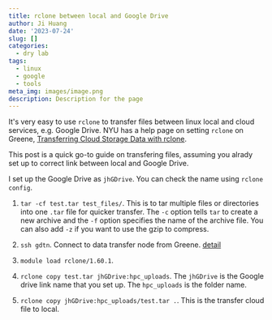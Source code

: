 ```yaml
---
title: rclone between local and Google Drive
author: Ji Huang
date: '2023-07-24'
slug: []
categories:
  - dry lab
tags:
  - linux
  - google
  - tools
meta_img: images/image.png
description: Description for the page
---
```



It's very easy to use `rclone` to transfer files between linux local and cloud services, e.g. Google Drive. NYU has a help page on setting `rclone` on Greene, [Transferring Cloud Storage Data with rclone](https://sites.google.com/nyu.edu/nyu-hpc/hpc-systems/hpc-storage/data-management/data-transfers/transferring-cloud-storage-data-with-rclone).

This post is a quick go-to guide on transfering files, assuming you alrady set up to correct link between local and Google Drive.

I set up the Google Drive as `jhGDrive`. You can check the name using `rclone config`.

1. `tar -cf test.tar test_files/`. This is to tar multiple files or directories into one `.tar` file for quicker transfer. The `-c` option tells `tar` to create a new archive and the `-f` option specifies the name of the archive file. You can also add `-z` if you want to use the gzip to compress.

2. `ssh gdtn`. Connect to data transfer node from Greene. [detail](https://sites.google.com/nyu.edu/nyu-hpc/hpc-systems/hpc-storage/data-management/data-transfers)

3. `module load rclone/1.60.1`. 

4. `rclone copy test.tar jhGDrive:hpc_uploads`. The `jhGDrive` is the Google drive link name that you set up. The `hpc_uploads` is the folder name. 

5. `rclone copy jhGDrive:hpc_uploads/test.tar .`. This is the transfer cloud file to local.

